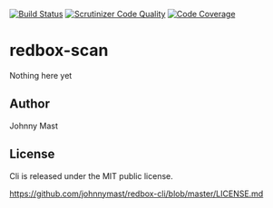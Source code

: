 [![Build Status](https://travis-ci.org/johnnymast/redbox-cli.svg)](https://travis-ci.org/johnnymast/redbox-cli) [![Scrutinizer Code Quality](https://scrutinizer-ci.com/g/johnnymast/redbox-cli/badges/quality-score.png?b=master)](https://scrutinizer-ci.com/g/johnnymast/redbox-cli/?branch=master) [![Code Coverage](https://scrutinizer-ci.com/g/johnnymast/redbox-cli/badges/coverage.png?b=master)](https://scrutinizer-ci.com/g/johnnymast/redbox-cli/?branch=master)


# redbox-scan
Nothing here yet


## Author

Johnny Mast

## License

Cli is released under the MIT public license.

<https://github.com/johnnymast/redbox-cli/blob/master/LICENSE.md>
